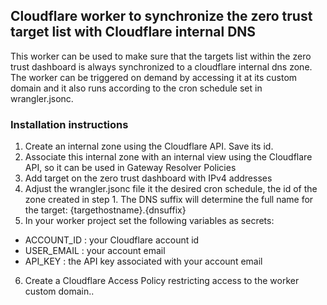 ## Cloudflare worker to synchronize the zero trust target list with Cloudflare internal DNS

This worker can be used to make sure that the targets list within the zero trust dashboard is always synchronized to a cloudflare internal dns zone. 
The worker can be triggered on demand by accessing it at its custom domain and it also runs according to the cron schedule set in wrangler.jsonc.

### Installation instructions

1. Create an internal zone using the Cloudflare API. Save its id.
2. Associate this internal zone with an internal view using the Cloudflare API, so it can be used in Gateway Resolver Policies
3. Add target on the zero trust dashboard with IPv4 addresses
4. Adjust the wrangler.jsonc file it the desired cron schedule, the id of the zone created in step 1. The DNS suffix will determine the full name for the target: {targethostname}.{dnsuffix}
5. In your worker project set the following variables as secrets:
- ACCOUNT_ID : your Cloudflare account id
- USER_EMAIL : your account email
- API_KEY : the API key associated with your account email
6. Create a Cloudflare Access Policy restricting access to the worker custom domain..